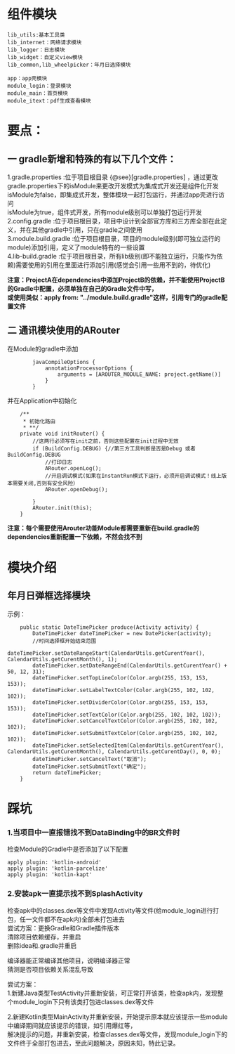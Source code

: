 # 组件模块
```
lib_utils:基本工具类
lib_internet：网络请求模块
lib_logger：日志模块
lib_widget：自定义view模块
lib_common,lib_wheelpicker：年月日选择模块

app：app壳模块
module_login：登录模块
module_main：首页模块
module_itext：pdf生成查看模块
```

# 要点：
## 一 gradle新增和特殊的有以下几个文件：

1.gradle.properties   :位于项目根目录 {@see}[gradle.properties] ，通过更改gradle.properties下的isModule来更改开发模式为集成式开发还是组件化开发  
                       isModule为false，即集成式开发，整体模块一起打包运行，并通过app壳进行访问  
                       isModule为true，组件式开发，所有module级别可以单独打包运行开发  
2.config.gradle       :位于项目根目录，项目中设计到全部官方库和三方库全部在此定义，并在其他gradle中引用，只在gradle之间使用  
3.module.build.gradle :位于项目根目录，项目的module级别(即可独立运行的module)添加引用，定义了module特有的一些设置  
4.lib-build.gradle    :位于项目根目录，所有lib级别(即不能独立运行，只能作为依赖)需要使用的引用在里面进行添加引用(感觉会引用一些用不到的，待优化)  

**注意：ProjectA在dependencies中添加ProjectB的依赖，并不能使用ProjectB的Gradle中配置，必须单独在自己的Gradle文件中写，  
或使用类似：apply from: "../module.build.gradle"这样，引用专门的gradle配置文件**

## 二 通讯模块使用的ARouter
在Module的gradle中添加
```
        javaCompileOptions {
            annotationProcessorOptions {
                arguments = [AROUTER_MODULE_NAME: project.getName()]
            }
        }
```
并在Application中初始化
```
    /**
     * 初始化路由
     * **/
    private void initRouter() {
        //这两行必须写在init之前，否则这些配置在init过程中无效
        if (BuildConfig.DEBUG) {//第三方工具判断是否是Debug 或者BuildConfig.DEBUG
            //打印日志
            ARouter.openLog();
            //开启调试模式(如果在InstantRun模式下运行，必须开启调试模式！线上版本需要关闭,否则有安全风险）
            ARouter.openDebug();

        }
        ARouter.init(this);
    }
```
**注意：每个需要使用Arouter功能Module都需要重新在build.gradle的dependencies重新配置一下依赖，不然会找不到**

# 模块介绍

## 年月日弹框选择模块

示例：
```
    public static DateTimePicker produce(Activity activity) {
        DateTimePicker dateTimePicker = new DatePicker(activity);
        //时间选择框开始结束范围
        dateTimePicker.setDateRangeStart(CalendarUtils.getCurentYear(), CalendarUtils.getCurentMonth(), 1);
        dateTimePicker.setDateRangeEnd(CalendarUtils.getCurentYear() + 50, 12, 31);
        dateTimePicker.setTopLineColor(Color.argb(255, 153, 153, 153));
        dateTimePicker.setLabelTextColor(Color.argb(255, 102, 102, 102));
        dateTimePicker.setDividerColor(Color.argb(255, 153, 153, 153));
        dateTimePicker.setTextColor(Color.argb(255, 102, 102, 102));
        dateTimePicker.setCancelTextColor(Color.argb(255, 102, 102, 102));
        dateTimePicker.setSubmitTextColor(Color.argb(255, 102, 102, 102));
        dateTimePicker.setSelectedItem(CalendarUtils.getCurentYear(), CalendarUtils.getCurentMonth(), CalendarUtils.getCurentDay(), 0, 0);
        dateTimePicker.setCancelText("取消");
        dateTimePicker.setSubmitText("确定");
        return dateTimePicker;
    }
```


# 踩坑
### 1.当项目中一直报错找不到DataBinding中的BR文件时

检查Module的Gradle中是否添加了以下配置
```
apply plugin: 'kotlin-android'
apply plugin: 'kotlin-parcelize'
apply plugin: 'kotlin-kapt'
```

### 2.安装apk一直提示找不到SplashActivity

检查apk中的classes.dex等文件中发现Activity等文件(给module_login进行打包，任一文件都不在apk内)全部未打包进去  
尝试方案：更换Gradle和Gradle插件版本  
        清除项目依赖缓存，并重启  
        删除idea和.gradle并重启  

编译器能正常编译其他项目，说明编译器正常  
猜测是否项目依赖关系混乱导致  

尝试方案：  
1.新建Java类型TestActivity并重新安装，可正常打开该类，检查apk内，发现整个module_login下只有该类打包进classes.dex等文件  

2.新建Kotlin类型MainActivity并重新安装，开始提示原本就应该提示一些module中编译期间就应该提示的错误，如引用爆红等，  
解决提示的问题，并重新安装，检查classes.dex等文件，发现module_login下的文件终于全部打包进去，至此问题解决，原因未知，特此记录。  
